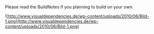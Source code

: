 Please read the BuildNotes if you planning to build on your own.

![http://www.visualdependencies.de/wp-content/uploads/2010/06/Bild-1.png](http://www.visualdependencies.de/wp-content/uploads/2010/06/Bild-1.png)